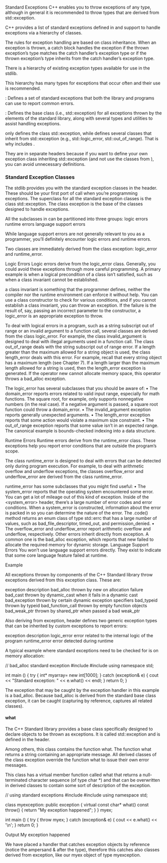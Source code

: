 Standard Exceptions
C++ enables you to throw exceptions of any type, although in general it is recommended to throw types that are derived from std::exception.

C++ provides a list of standard exceptions defined in <exception> and support to handle exceptions via a hierarchy of classes.

The rules for exception handling are based on class inheritance. When
an exception is thrown, a catch block handles the exception if the thrown
exception’s type matches the catch handler’s exception type or if the
thrown exception’s type inherits from the catch handler’s exception type.

There is a hierarchy of existing exception types available for use in the
stdlib.

This hierarchy has many types for exceptions that occur often and their use is recommended.

<stdexcept>: Defines a set of standard exceptions that both the library and programs can use to report common errors.

<exception>: Defines the base class (i.e., std::exception) for all exceptions thrown by the elements of the standard library, along with several types and utilities to assist handling exceptions.

<exception> only defines the class std::exception, while <stdexcept> defines several classes that inherit from std::exception (e.g., std::logic_error, std::out_of_range). That is why <stdexcept> includes <exception>.

They are in separate headers because if you want to define your own exception class inheriting std::exception (and not use the classes from <stdexcept>), you can avoid unnecessary definitions.




### Standard Exception Classes
The stdlib provides you with the standard exception classes in the <stdexcept>
header. These should be your first port of call when you’re programming
exceptions. The superclass for all the standard exception classes is the
class std::exception. The class exception is the base of the classes designed to handle exceptions.

All the subclasses in <stdexcept> can be partitioned into three groups:
  logic errors
  runtime errors
  language support errors

While language support errors are not generally relevant to you as a programmer, you’ll definitely encounter logic errors and runtime errors.

Two classes are immediately derived from the class exception: logic_error and
runtime_error.


Logic Errors
Logic errors derive from the logic_error class. Generally, you could avoid these
exceptions through more careful programming. A primary example is when
a logical precondition of a class isn’t satisfied, such as when a class invariant cannot be established.

a class invariant is something that the programmer defines, neither the compiler nor the runtime environment can enforce it without help.
You can use a class constructor to check for various conditions, and if you
cannot establish a class invariant, you can throw an exception. If the failure
is the result of, say, passing an incorrect parameter to the constructor, a
logic_error is an appropriate exception to throw.

To deal with logical errors in a program, such as a string subscript out of range or an invalid argument to a function call, several classes are derived from the class logic_error. For example, the class invalid_argument is designed to deal with illegal arguments used in a function call. The class out_of_range deals with the
string subscript out of range error. If a length greater than the maximum allowed for
a string object is used, the class length_error deals with this error. For example,
recall that every string object has a maximum length (see Chapter 7). If a length larger
than the maximum length allowed for a string is used, then the length_error exception is generated. If the operator new cannot allocate memory space, this operator
throws a bad_alloc exception.


The logic_error has several subclasses that you should be aware of:
•	 The domain_error reports errors related to valid input range, especially
for math functions. The square root, for example, only supports nonnegative numbers (in the real case). If a negative argument is passed, a
square root function could throw a domain_error.
•	 The invalid_argument exception reports generally unexpected arguments.
•	 The length_error exception reports that some action would violate a
maximum size constraint.
•	 The out_of_range exception reports that some value isn’t in an expected
range. The canonical example is bounds-checked indexing into a data
structure.




Runtime Errors
Runtime errors derive from the runtime_error class. These exceptions help
you report error conditions that are outside the program’s scope.

The class runtime_error is designed to deal with errors that can be detected only
during program execution. For example, to deal with arithmetic overflow and underflow exceptions, the classes overflow_error and underflow_error are derived
from the class runtime_error.

runtime_error has some subclasses that you might find useful:
•	 The system_error reports that the operating system encountered some
error. You can get a lot of mileage out of this kind of exception. Inside
of the <system_error> header, there’s a large number of error codes and
error conditions. When a system_error is constructed, information about
the error is packed in so you can determine the nature of the error.
The .code() method returns an enum class of type std::errc that has
a large number of values, such as bad_file_descriptor, timed_out, and
permission_denied.
•	 The overflow_error and underflow_error report arithmetic overflow and
underflow, respectively.
Other errors inherit directly from exception. A common one is the
bad_alloc exception, which reports that new failed to allocate the required
memory for dynamic storage.
Language Support Errors
You won’t use language support errors directly. They exist to indicate that
some core language feature failed at runtime.


Example



All exceptions thrown by components of the C++ Standard library throw exceptions derived from this exception class. These are:

exception	description
bad_alloc	thrown by new on allocation failure
bad_cast	thrown by dynamic_cast when it fails in a dynamic cast
bad_exception	thrown by certain dynamic exception specifiers
bad_typeid	thrown by typeid
bad_function_call	thrown by empty function objects
bad_weak_ptr	thrown by shared_ptr when passed a bad weak_ptr

Also deriving from exception, header <exception> defines two generic exception types that can be inherited by custom exceptions to report errors:

exception	description
logic_error	error related to the internal logic of the program
runtime_error	error detected during runtime

A typical example where standard exceptions need to be checked for is on memory allocation:

  // bad_alloc standard exception
  #include <iostream>
  #include <exception>
  using namespace std;

  int main () {
    try
    {
      int* myarray= new int[1000];
    }
    catch (exception& e)
    {
      cout << "Standard exception: " << e.what() << endl;
    }
    return 0;
  }

The exception that may be caught by the exception handler in this example is a bad_alloc. Because bad_alloc is derived from the standard base class exception, it can be caught (capturing by reference, captures all related classes).











#### what
The C++ Standard library provides a base class specifically designed to declare objects to be thrown as exceptions. It is called std::exception and is defined in the <exception> header.

Among others, this class contains the function what. The function what returns a string containing an appropriate message. All derived classes of the class exception override the function what to issue their own error messages.


This class has a virtual member function called what that returns a null-terminated character sequence (of type char *) and that can be overwritten in derived classes to contain some sort of description of the exception.

  // using standard exceptions
  #include <iostream>
  #include <exception>
  using namespace std;

  class myexception: public exception
  {
    virtual const char* what() const throw()
    {
      return "My exception happened";
    }
  } myex;

  int main () {
    try
    {
      throw myex;
    }
    catch (exception& e)
    {
      cout << e.what() << '\n';
    }
    return 0;
  }


Output
  My exception happened

We have placed a handler that catches exception objects by reference (notice the ampersand & after the type), therefore this catches also classes derived from exception, like our myex object of type myexception.
